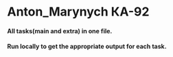 # Anton_Marynych КА-92
#### All tasks(main and extra) in one file.
#### Run locally to get the appropriate output for each task.
